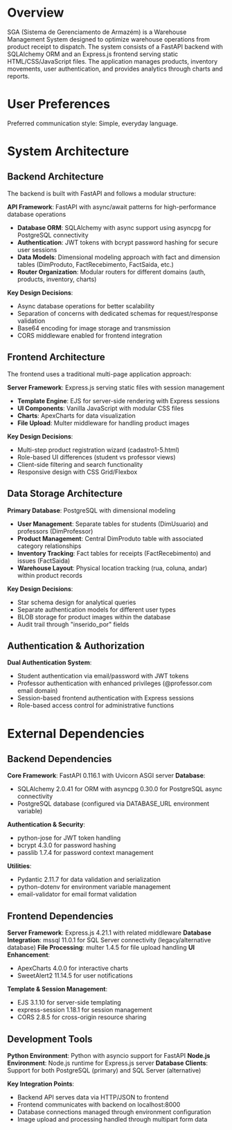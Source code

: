 # Overview

SGA (Sistema de Gerenciamento de Armazém) is a Warehouse Management System designed to optimize warehouse operations from product receipt to dispatch. The system consists of a FastAPI backend with SQLAlchemy ORM and an Express.js frontend serving static HTML/CSS/JavaScript files. The application manages products, inventory movements, user authentication, and provides analytics through charts and reports.

# User Preferences

Preferred communication style: Simple, everyday language.

# System Architecture

## Backend Architecture
The backend is built with FastAPI and follows a modular structure:

**API Framework**: FastAPI with async/await patterns for high-performance database operations
- **Database ORM**: SQLAlchemy with async support using asyncpg for PostgreSQL connectivity
- **Authentication**: JWT tokens with bcrypt password hashing for secure user sessions
- **Data Models**: Dimensional modeling approach with fact and dimension tables (DimProduto, FactRecebimento, FactSaida, etc.)
- **Router Organization**: Modular routers for different domains (auth, products, inventory, charts)

**Key Design Decisions**:
- Async database operations for better scalability
- Separation of concerns with dedicated schemas for request/response validation
- Base64 encoding for image storage and transmission
- CORS middleware enabled for frontend integration

## Frontend Architecture
The frontend uses a traditional multi-page application approach:

**Server Framework**: Express.js serving static files with session management
- **Template Engine**: EJS for server-side rendering with Express sessions
- **UI Components**: Vanilla JavaScript with modular CSS files
- **Charts**: ApexCharts for data visualization
- **File Upload**: Multer middleware for handling product images

**Key Design Decisions**:
- Multi-step product registration wizard (cadastro1-5.html)
- Role-based UI differences (student vs professor views)
- Client-side filtering and search functionality
- Responsive design with CSS Grid/Flexbox

## Data Storage Architecture
**Primary Database**: PostgreSQL with dimensional modeling
- **User Management**: Separate tables for students (DimUsuario) and professors (DimProfessor)
- **Product Management**: Central DimProduto table with associated category relationships
- **Inventory Tracking**: Fact tables for receipts (FactRecebimento) and issues (FactSaida)
- **Warehouse Layout**: Physical location tracking (rua, coluna, andar) within product records

**Key Design Decisions**:
- Star schema design for analytical queries
- Separate authentication models for different user types
- BLOB storage for product images within the database
- Audit trail through "inserido_por" fields

## Authentication & Authorization
**Dual Authentication System**:
- Student authentication via email/password with JWT tokens
- Professor authentication with enhanced privileges (@professor.com email domain)
- Session-based frontend authentication with Express sessions
- Role-based access control for administrative functions

# External Dependencies

## Backend Dependencies
**Core Framework**: FastAPI 0.116.1 with Uvicorn ASGI server
**Database**: 
- SQLAlchemy 2.0.41 for ORM with asyncpg 0.30.0 for PostgreSQL async connectivity
- PostgreSQL database (configured via DATABASE_URL environment variable)

**Authentication & Security**:
- python-jose for JWT token handling
- bcrypt 4.3.0 for password hashing
- passlib 1.7.4 for password context management

**Utilities**:
- Pydantic 2.11.7 for data validation and serialization
- python-dotenv for environment variable management
- email-validator for email format validation

## Frontend Dependencies
**Server Framework**: Express.js 4.21.1 with related middleware
**Database Integration**: mssql 11.0.1 for SQL Server connectivity (legacy/alternative database)
**File Processing**: multer 1.4.5 for file upload handling
**UI Enhancement**: 
- ApexCharts 4.0.0 for interactive charts
- SweetAlert2 11.14.5 for user notifications

**Template & Session Management**:
- EJS 3.1.10 for server-side templating
- express-session 1.18.1 for session management
- CORS 2.8.5 for cross-origin resource sharing

## Development Tools
**Python Environment**: Python with asyncio support for FastAPI
**Node.js Environment**: Node.js runtime for Express.js server
**Database Clients**: Support for both PostgreSQL (primary) and SQL Server (alternative)

**Key Integration Points**:
- Backend API serves data via HTTP/JSON to frontend
- Frontend communicates with backend on localhost:8000
- Database connections managed through environment configuration
- Image upload and processing handled through multipart form data
